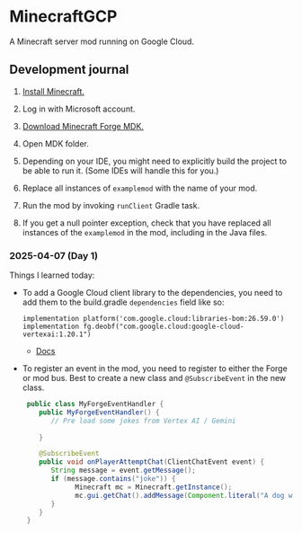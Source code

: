 # MinecraftGCP
A Minecraft server mod running on Google Cloud.

## Development journal

1. [Install Minecraft.](https://www.minecraft.net/en-us/download)

1. Log in with Microsoft account.

1. [Download Minecraft Forge MDK.](https://files.minecraftforge.net/net/minecraftforge/forge/)

1. Open MDK folder.

1. Depending on your IDE, you might need to explicitly build the project to 
   be able to run it. (Some IDEs will handle this for you.)

1. Replace all instances of `examplemod` with the name of your mod.

1. Run the mod by invoking `runClient` Gradle task.

1. If you get a null pointer exception, check that you have replaced all
   instances of the `examplemod` in the mod, including in the Java files.

### 2025-04-07 (Day 1)

Things I learned today:

+ To add a Google Cloud client library to the dependencies, you need to add them
  to the build.gradle `dependencies` field like so:

  ```
  implementation platform('com.google.cloud:libraries-bom:26.59.0')
  implementation fg.deobf("com.google.cloud:google-cloud-vertexai:1.20.1")
  ```

  - [Docs](https://docs.minecraftforge.net/en/fg-6.x/dependencies/)

+ To register an event in the mod, you need to register to either the Forge
  or mod bus. Best to create a new class and `@SubscribeEvent` in the new
  class.

  ```java
   public class MyForgeEventHandler {
      public MyForgeEventHandler() {
         // Pre load some jokes from Vertex AI / Gemini
         
      }

      @SubscribeEvent
      public void onPlayerAttemptChat(ClientChatEvent event) {
         String message = event.getMessage();
         if (message.contains("joke")) {
               Minecraft mc = Minecraft.getInstance();
               mc.gui.getChat().addMessage(Component.literal("A dog walks into a bar ..."));
         }
      }
   }

  ```